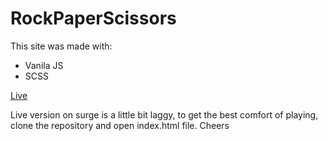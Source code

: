 # RockPaperScissors

This site was made with: 
- Vanila JS
- SCSS

[Live](http://rock-paper-sizor.surge.sh/)

Live version on surge is a little bit laggy, to get the best comfort of playing, clone the repository and open index.html file.
Cheers
